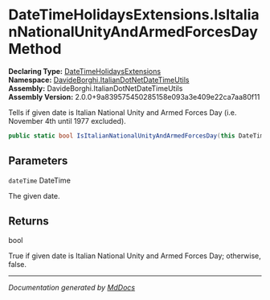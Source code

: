 ﻿<!--  
  <auto-generated>   
    The contents of this file were generated by a tool.  
    Changes to this file may be list if the file is regenerated  
  </auto-generated>   
-->

# DateTimeHolidaysExtensions.IsItalianNationalUnityAndArmedForcesDay Method

**Declaring Type:** [DateTimeHolidaysExtensions](../index.md)  
**Namespace:** [DavideBorghi.ItalianDotNetDateTimeUtils](../../index.md)  
**Assembly:** DavideBorghi.ItalianDotNetDateTimeUtils  
**Assembly Version:** 2.0.0+9a839575450285158e093a3e409e22ca7aa80f11

Tells if given date is Italian National Unity and Armed Forces Day (i.e. November 4th until 1977 excluded).

```csharp
public static bool IsItalianNationalUnityAndArmedForcesDay(this DateTime dateTime);
```

## Parameters

`dateTime`  DateTime

The given date.

## Returns

bool

True if given date is Italian National Unity and Armed Forces Day; otherwise, false.

___

*Documentation generated by [MdDocs](https://github.com/ap0llo/mddocs)*
